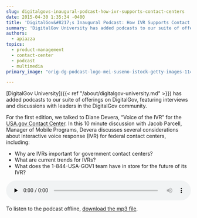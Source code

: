 ```yaml
---
slug: digitalgovs-inaugural-podcast-how-ivr-supports-contact-centers
date: 2015-04-30 1:35:34 -0400
title: 'DigitalGov&#8217;s Inaugural Podcast: How IVR Supports Contact Centers'
summary: 'DigitalGov University has added podcasts to our suite of offerings on DigitalGov, featuring interviews and discussions with leaders in the DigitalGov community. For the first edition, we talked to Diane Devera, &#8220;Voice of the IVR&#8221; for the USA.gov Contact Center.'
authors:
  - apiazza
topics:
  - product-management
  - contact-center
  - podcast
  - multimedia
primary_image: "orig-dg-podcast-logo-mei-suseno-istock-getty-images-1148452254"

---
```


[DigitalGov University]({{< ref "/about/digitalgov-university.md" >}}) has added podcasts to our suite of offerings on DigitalGov, featuring interviews and discussions with leaders in the DigitalGov community.

For the first edition, we talked to Diane Devera, &#8220;Voice of the IVR&#8221; for the [USA.gov Contact Center](http://www.usa.gov/phone.shtml). In this 10 minute discussion with Jacob Parcell, Manager of Mobile Programs, Devera discusses several considerations about interactive voice response (IVR) for federal contact centers, including:

  * Why are IVRs important for government contact centers?
  * What are current trends for IVRs?
  * What does the 1-844-USA-GOV1 team have in store for the future of its IVR?

<!--[if lt IE 9]><![endif]--><audio class="wp-audio-shortcode" id="audio-268992-1" preload="none" style="width: 100%;" controls="controls"><source type="audio/mpeg" src="https://s3.amazonaws.com/digitalgov/_legacy-img/2015/04/Voice-of-IVR-Podcast.mp3?_=1" /><https://s3.amazonaws.com/digitalgov/_legacy-img/2015/04/Voice-of-IVR-Podcast.mp3></audio> 

To listen to the podcast offline, [download the mp3 file](https://drive.google.com/file/d/0B_S79lXdhuh0c2kzWjBaY0xWUE0/view?usp=sharing "download the mp3 file").
